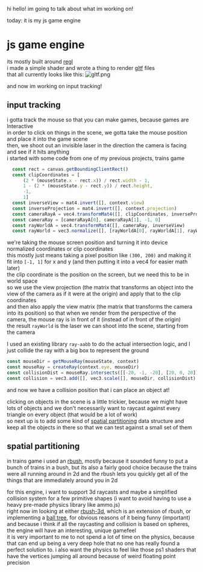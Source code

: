 hi hello! im going to talk about what im working on!

today: it is my js game engine

# js game engine

its mostly built around [regl](http://regl.party/)  
i made a simple shader and wrote a thing to render [gltf](https://raw.githubusercontent.com/KhronosGroup/glTF/main/specification/2.0/figures/gltfOverview-2.0.0b.png) files  
that all currently looks like this:
![gltf.png](https://buttondown.s3.amazonaws.com/images/6959ea9a-a9f0-410d-94b7-5b5734a35f98.png)

and now im working on input tracking!

## input tracking

i gotta track the mouse so that you can make games, because games are Interactive  
in order to click on things in the scene, we gotta take the mouse position and place it into the game scene  
then, we shoot out an invisible laser in the direction the camera is facing and see if it hits anything  
i started with some code from one of my previous projects, trains game
```javascript
  const rect = canvas.getBoundingClientRect()
  const clipCoordinates = [
      (2 * (mouseState.x - rect.x)) / rect.width - 1,
      1 - (2 * (mouseState.y - rect.y)) / rect.height,
      -1,
      1]
  const inverseView = mat4.invert([], context.view)
  const inverseProjection = mat4.invert([], context.projection)
  const cameraRayA = vec4.transformMat4([], clipCoordinates, inverseProjection)
  const cameraRay = [cameraRayA[0], cameraRayA[1], -1, 0]
  const rayWorldA = vec4.transformMat4([], cameraRay, inverseView)
  const rayWorld = vec3.normalize([], [rayWorldA[0], rayWorldA[1], rayWorldA[2]])
```
we're taking the mouse screen position and turning it into device normalized coordinates or clip coordinates  
this mostly just means taking a pixel position like `(300, 200)` and making it fit into `[-1, 1]` for x and y (and then putting it into a vec4 for easier math later)  
the clip coordinate is the position on the screen, but we need this to be in world space  
so we use the view projection (the matrix that transforms an object into the view of the camera as if it were at the origin) and apply that to the clip coordinates  
and then also apply the view matrix (the matrix that transforms the camera into its position) so that when we render from the perspective of the camera, the mouse ray is in front of it (instead of in front of the origin)  
the result `rayWorld` is the laser we can shoot into the scene, starting from the camera

I used an existing library `ray-aabb` to do the actual intersection logic, and I just collide the ray with a big box to represent the ground
```javascript
const mouseDir = getMouseRay(mouseState, context)
const mouseRay = createRay(context.eye, mouseDir)
const collisionDist = mouseRay.intersects([[-20, -1, -20], [20, 0, 20]])
const collision = vec3.add([], vec3.scale([], mouseDir, collisionDist), context.eye)
```
and now we have a collision position that i can place an object at!

clicking on objects in the scene is a little trickier, because we might have lots of objects and we don't necessarily want to raycast against every triangle on every object (that would be a lot of work)  
so next up is to add some kind of [spatial partitioning](https://en.wikipedia.org/wiki/Space_partitioning) data structure and keep all the objects in there so that we can test against a small set of them

## spatial partitioning

in trains game i used an [rbush](https://github.com/mourner/rbush), mostly because it sounded funny to put a bunch of trains in a bush, but its also a fairly good choice because the trains were all running around in 2d and the rbush lets you quickly get all of the things that are immediately around you in 2d

for this engine, i want to support 3d raycasts and maybe a simplified collision system for a few primitive shapes (i want to avoid having to use a heavy pre-made physics library like ammo.js)  
right now im looking at either [rbush-3d](https://github.com/Eronana/rbush-3d), which is an extension of rbush, or implementing a [ball tree](https://en.wikipedia.org/wiki/Ball_tree), for obvious reasons of it being funny (important) and because i think if all the raycasting and collision is based on spheres, the engine will have an interesting, unique gamefeel  
it is very important to me to not spend a lot of time on the physics, because that can end up being a very deep hole that no one has really found a perfect solution to. i also want the physics to feel like those ps1 shaders that have the vertices jumping all around because of weird floating point precision